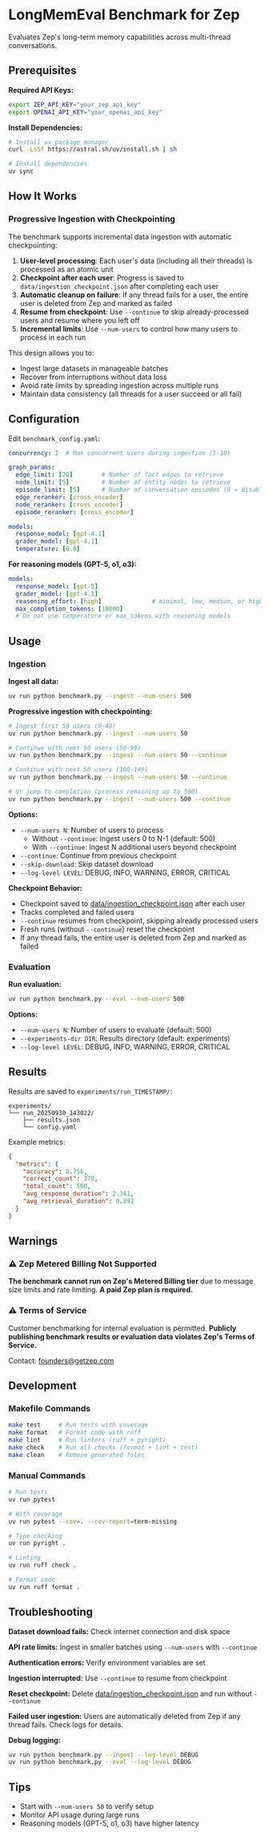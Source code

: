# LongMemEval Benchmark for Zep

Evaluates Zep's long-term memory capabilities across multi-thread conversations.

## Prerequisites

**Required API Keys:**
```bash
export ZEP_API_KEY="your_zep_api_key"
export OPENAI_API_KEY="your_openai_api_key"
```

**Install Dependencies:**
```bash
# Install uv package manager
curl -LsSf https://astral.sh/uv/install.sh | sh

# Install dependencies
uv sync
```

## How It Works

### Progressive Ingestion with Checkpointing

The benchmark supports incremental data ingestion with automatic checkpointing:

1. **User-level processing**: Each user's data (including all their threads) is processed as an atomic unit
2. **Checkpoint after each user**: Progress is saved to `data/ingestion_checkpoint.json` after completing each user
3. **Automatic cleanup on failure**: If any thread fails for a user, the entire user is deleted from Zep and marked as failed
4. **Resume from checkpoint**: Use `--continue` to skip already-processed users and resume where you left off
5. **Incremental limits**: Use `--num-users` to control how many users to process in each run

This design allows you to:
- Ingest large datasets in manageable batches
- Recover from interruptions without data loss
- Avoid rate limits by spreading ingestion across multiple runs
- Maintain data consistency (all threads for a user succeed or all fail)

## Configuration

Edit `benchmark_config.yaml`:

```yaml
concurrency: 2  # Max concurrent users during ingestion (1-10)

graph_params:
  edge_limit: [20]        # Number of fact edges to retrieve
  node_limit: [5]         # Number of entity nodes to retrieve
  episode_limit: [5]      # Number of conversation episodes (0 = disabled)
  edge_reranker: [cross_encoder]
  node_reranker: [cross_encoder]
  episode_reranker: [cross_encoder]

models:
  response_model: [gpt-4.1]
  grader_model: [gpt-4.1]
  temperature: [0.0]
```

**For reasoning models (GPT-5, o1, o3):**
```yaml
models:
  response_model: [gpt-5]
  grader_model: [gpt-4.1]
  reasoning_effort: [high]              # minimal, low, medium, or high
  max_completion_tokens: [10000]
  # Do not use temperature or max_tokens with reasoning models
```

## Usage

### Ingestion

**Ingest all data:**
```bash
uv run python benchmark.py --ingest --num-users 500
```

**Progressive ingestion with checkpointing:**
```bash
# Ingest first 50 users (0-49)
uv run python benchmark.py --ingest --num-users 50

# Continue with next 50 users (50-99)
uv run python benchmark.py --ingest --num-users 50 --continue

# Continue with next 50 users (100-149)
uv run python benchmark.py --ingest --num-users 50 --continue

# Or jump to completion (process remaining up to 500)
uv run python benchmark.py --ingest --num-users 500 --continue
```

**Options:**
- `--num-users N`: Number of users to process
  - Without `--continue`: Ingest users 0 to N-1 (default: 500)
  - With `--continue`: Ingest N additional users beyond checkpoint
- `--continue`: Continue from previous checkpoint
- `--skip-download`: Skip dataset download
- `--log-level LEVEL`: DEBUG, INFO, WARNING, ERROR, CRITICAL

**Checkpoint Behavior:**
- Checkpoint saved to [data/ingestion_checkpoint.json](data/ingestion_checkpoint.json) after each user
- Tracks completed and failed users
- `--continue` resumes from checkpoint, skipping already processed users
- Fresh runs (without `--continue`) reset the checkpoint
- If any thread fails, the entire user is deleted from Zep and marked as failed

### Evaluation

**Run evaluation:**
```bash
uv run python benchmark.py --eval --num-users 500
```

**Options:**
- `--num-users N`: Number of users to evaluate (default: 500)
- `--experiments-dir DIR`: Results directory (default: experiments)
- `--log-level LEVEL`: DEBUG, INFO, WARNING, ERROR, CRITICAL

## Results

Results are saved to `experiments/run_TIMESTAMP/`:

```
experiments/
└── run_20250930_143022/
    ├── results.json
    └── config.yaml
```

Example metrics:

```json
{
  "metrics": {
    "accuracy": 0.756,
    "correct_count": 378,
    "total_count": 500,
    "avg_response_duration": 2.341,
    "avg_retrieval_duration": 0.892
  }
}
```

## Warnings

### ⚠️ Zep Metered Billing Not Supported

**The benchmark cannot run on Zep's Metered Billing tier** due to message size limits and rate limiting. **A paid Zep plan is required.**

### ⚠️ Terms of Service

Customer benchmarking for internal evaluation is permitted. **Publicly publishing benchmark results or evaluation data violates Zep's Terms of Service.**

Contact: founders@getzep.com

## Development

### Makefile Commands

```bash
make test     # Run tests with coverage
make format   # Format code with ruff
make lint     # Run linters (ruff + pyright)
make check    # Run all checks (format + lint + test)
make clean    # Remove generated files
```

### Manual Commands

```bash
# Run tests
uv run pytest

# With coverage
uv run pytest --cov=. --cov-report=term-missing

# Type checking
uv run pyright .

# Linting
uv run ruff check .

# Format code
uv run ruff format .
```

## Troubleshooting

**Dataset download fails:** Check internet connection and disk space

**API rate limits:** Ingest in smaller batches using `--num-users` with `--continue`

**Authentication errors:** Verify environment variables are set

**Ingestion interrupted:** Use `--continue` to resume from checkpoint

**Reset checkpoint:** Delete [data/ingestion_checkpoint.json](data/ingestion_checkpoint.json) and run without `--continue`

**Failed user ingestion:** Users are automatically deleted from Zep if any thread fails. Check logs for details.

**Debug logging:**
```bash
uv run python benchmark.py --ingest --log-level DEBUG
uv run python benchmark.py --eval --log-level DEBUG
```

## Tips

- Start with `--num-users 50` to verify setup
- Monitor API usage during large runs
- Reasoning models (GPT-5, o1, o3) have higher latency
